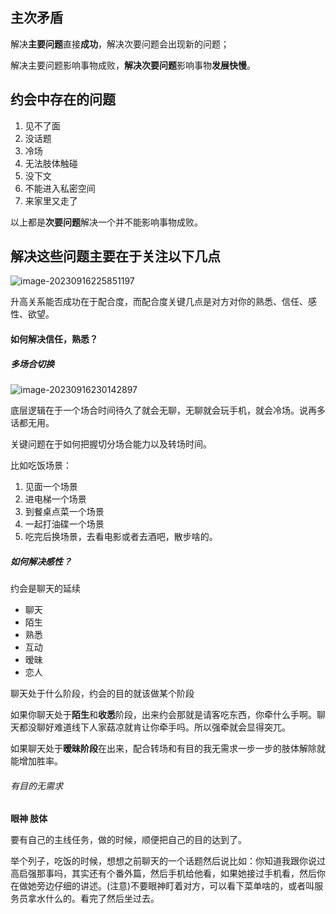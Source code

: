 ## 主次矛盾

解决**主要问题**直接**成功**，解决次要问题会出现新的问题；

解决主要问题影响事物成败，**解决次要问题**影响事物**发展快慢**。

## 约会中存在的问题

1. 见不了面
2. 没话题
3. 冷场
4. 无法肢体触碰
5. 没下文
6. 不能进入私密空间
7. 来家里又走了

以上都是**次要问题**解决一个并不能影响事物成败。

## 解决这些问题主要在于关注以下几点

![image-20230916225851197](https://gitee.com/DiaoYangcao/md/raw/master/images/image-20230916225851197.png)



升高关系能否成功在于配合度，而配合度关键几点是对方对你的熟悉、信任、感性、欲望。

#### 如何解决信任，熟悉？

##### 多场合切换

![image-20230916230142897](https://gitee.com/DiaoYangcao/md/raw/master/images/image-20230916230142897.png)

底层逻辑在于一个场合时间待久了就会无聊，无聊就会玩手机，就会冷场。说再多话都无用。

关键问题在于如何把握切分场合能力以及转场时间。

比如吃饭场景：

1. 见面一个场景
2. 进电梯一个场景
3. 到餐桌点菜一个场景
4. 一起打油碟一个场景
5. 吃完后换场景，去看电影或者去酒吧，散步啥的。

##### 如何解决感性？

约会是聊天的延续

- 聊天
- 陌生
- 熟悉
- 互动
- 暧昧
- 恋人

聊天处于什么阶段，约会的目的就该做某个阶段

如果你聊天处于**陌生**和**收悉**阶段，出来约会那就是请客吃东西，你牵什么手啊。聊天都没聊好难道线下人家菇凉就肯让你牵手吗。所以强牵就会显得突兀。

如果聊天处于**暧昧阶段**在出来，配合转场和有目的我无需求一步一步的肢体解除就能增加胜率。

###### 有目的无需求

**眼神 肢体**

要有自己的主线任务，做的时候，顺便把自己的目的达到了。

举个列子，吃饭的时候，想想之前聊天的一个话题然后说比如：你知道我跟你说过高启强那事吗，其实还有个番外篇，然后手机给他看，如果她接过手机看，然后你在做她旁边仔细的讲述。(注意)不要眼神盯着对方，可以看下菜单啥的，或者叫服务员拿水什么的。看完了然后坐过去。

